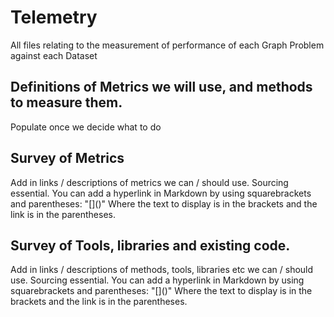 # Telemetry

All files relating to the measurement of performance of each Graph Problem against each Dataset

## Definitions of Metrics we will use, and methods to measure them. 
Populate once we decide what to do

## Survey of Metrics
Add in links / descriptions of metrics we can / should use. Sourcing essential. You can add a hyperlink in Markdown by using squarebrackets and parentheses: "\[\]\(\)" Where the text to display is in the brackets and the link is in the parentheses. 

## Survey of Tools, libraries and existing code. 
Add in links / descriptions of methods, tools, libraries etc we can / should use. Sourcing essential. You can add a hyperlink in Markdown by using squarebrackets and parentheses: "\[\]\(\)" Where the text to display is in the brackets and the link is in the parentheses. 